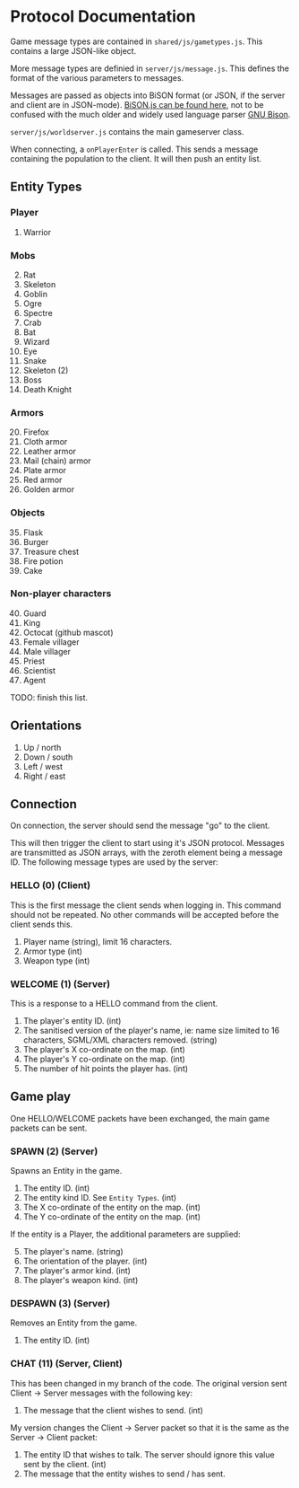 # Protocol Documentation #

Game message types are contained in `shared/js/gametypes.js`.  This contains a large JSON-like object.

More message types are definied in `server/js/message.js`.  This defines the format of the various parameters to messages.

Messages are passed as objects into BiSON format (or JSON, if the server and client are in JSON-mode).  [BiSON.js can be found here](https://github.com/BonsaiDen/BiSON.js), not to be confused with the much older and widely used language parser [GNU Bison](http://www.gnu.org/software/bison/).

`server/js/worldserver.js` contains the main gameserver class.

When connecting, a `onPlayerEnter` is called.  This sends a message containing the population to the client.  It will then push an entity list.

## Entity Types ##

### Player ###

1. Warrior

### Mobs ###

2. Rat
3. Skeleton
4. Goblin
5. Ogre
6. Spectre
7. Crab
8. Bat
9. Wizard
10. Eye
11. Snake
12. Skeleton (2)
13. Boss
14. Death Knight

### Armors ###

20. Firefox
21. Cloth armor
22. Leather armor
23. Mail (chain) armor
24. Plate armor
25. Red armor
26. Golden armor

### Objects ###

35. Flask
36. Burger
37. Treasure chest
38. Fire potion
39. Cake

### Non-player characters ###

40. Guard
41. King
42. Octocat (github mascot)
43. Female villager
44. Male villager
45. Priest
46. Scientist
47. Agent

TODO: finish this list.

## Orientations ##

1. Up / north
2. Down / south
3. Left / west
4. Right / east

## Connection ##

On connection, the server should send the message "go" to the client.

This will then trigger the client to start using it's JSON protocol.  Messages are transmitted as JSON arrays, with the zeroth element being a message ID.  The following message types are used by the server:

### HELLO (0) (Client) ###

This is the first message the client sends when logging in.  This command should not be repeated.  No other commands will be accepted before the client sends this.

1. Player name (string), limit 16 characters.
2. Armor type (int)
3. Weapon type (int)

### WELCOME (1) (Server) ###

This is a response to a HELLO command from the client.

1. The player's entity ID. (int)
2. The sanitised version of the player's name, ie: name size limited to 16 characters, SGML/XML characters removed. (string)
3. The player's X co-ordinate on the map. (int)
4. The player's Y co-ordinate on the map. (int)
5. The number of hit points the player has. (int)

## Game play ##

One HELLO/WELCOME packets have been exchanged, the main game packets can be sent.

### SPAWN (2) (Server) ###

Spawns an Entity in the game.

1. The entity ID. (int)
2. The entity kind ID.  See `Entity Types`. (int)
3. The X co-ordinate of the entity on the map. (int)
4. The Y co-ordinate of the entity on the map. (int)

If the entity is a Player, the additional parameters are supplied:

5. The player's name. (string)
6. The orientation of the player. (int)
7. The player's armor kind. (int)
8. The player's weapon kind. (int)

### DESPAWN (3) (Server) ###

Removes an Entity from the game.

1. The entity ID. (int)


### CHAT (11) (Server, Client) ###

This has been changed in my branch of the code.  The original version sent Client -> Server messages with the following key:

1. The message that the client wishes to send. (int)

My version changes the Client -> Server packet so that it is the same as the Server -> Client packet:

1. The entity ID that wishes to talk.  The server should ignore this value sent by the client. (int)
2. The message that the entity wishes to send / has sent.
